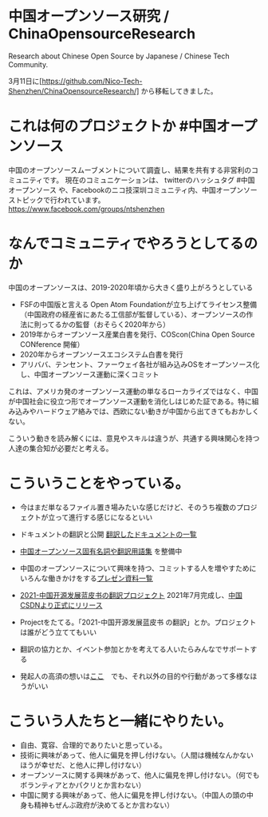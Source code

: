# 中国オープンソース研究 / ChinaOpensourceResearch
Research about Chinese Open Source by Japanese / Chinese Tech Community.

3月11日に[https://github.com/Nico-Tech-Shenzhen/ChinaOpensourceResearch/] から移転してきました。

# これは何のプロジェクトか #中国オープンソース
中国のオープンソースムーブメントについて調査し、結果を共有する非営利のコミュニティです。
現在のコミュニケーションは、 twitterのハッシュタグ #中国オープンソース や、Facebookのニコ技深圳コミュニティ内、中国オープンソーストピックで行われています。
https://www.facebook.com/groups/ntshenzhen

# なんでコミュニティでやろうとしてるのか
中国のオープンソースは、2019-2020年頃から大きく盛り上がろうとしている
- FSFの中国版と言える Open Atom Foundationが立ち上げてライセンス整備（中国政府の経産省にあたる工信部が監督している）、オープンソースの作法に則ってるかの監督（おそらく2020年から）
- 2019年からオープンソース産業白書を発行、COScon(China Open Source CONference 開催）
- 2020年からオープンソースエコシステム白書を発行
- アリババ、テンセント、ファーウェイ各社が組み込みOSをオープンソース化し、中国オープンソース運動に深くコミット

これは、アメリカ発のオープンソース運動の単なるローカライズではなく、中国が中国社会に役立つ形でオープンソース運動を消化しはじめた証である。特に組み込みやハードウェア絡みでは、西欧にない動きが中国から出てきてもおかしくない。

こういう動きを読み解くには、意見やスキルは違うが、共通する興味関心を持つ人達の集合知が必要だと考える。

# こういうことをやっている。
- 今はまだ単なるファイル置き場みたいな感じだけど、そのうち複数のプロジェクトが立って進行する感じになるといい
- ドキュメントの翻訳と公開 [翻訳したドキュメントの一覧](https://github.com/Nico-Tech-Shenzhen/ChinaOpensourceResearch/tree/main/translation)
- [中国オープンソース固有名詞や翻訳用語集](https://docs.google.com/spreadsheets/d/11hnm1ORdUP6BtvaUJo2Ow70VQQ8dU6v1vRaPdzyM_oY/edit#gid=0) を整備中
- 中国のオープンソースについて興味を持つ、コミットする人を増やすためにいろんな働きかけをする[プレゼン資料一覧](https://github.com/Nico-Tech-Shenzhen/ChinaOpensourceResearch/tree/main/Presentation)
- [2021-中国开源发展蓝皮书の翻訳プロジェクト](https://github.com/Nico-Tech-Shenzhen/ChinaOpensourceResearch/tree/main/translation/2021_CNOSSbluebook) 2021年7月完成し、[中国CSDNより正式にリリース](https://mp.weixin.qq.com/s/U0LFMNqfGnIY3tMmjWhWVQ)

- Projectをたてる。「2021-中国开源发展蓝皮书 の翻訳」とか。プロジェクトは誰がどう立ててもいい
- 翻訳の協力とか、イベント参加とかを考えてる人いたらみんなでサポートする

- 発起人の高須の想いは[ここ](https://github.com/Nico-Tech-Shenzhen/ChinaOpensourceResearch/blob/main/memo/2021_WhyChinaOSSJP/Readme.md)　でも、それ以外の目的や行動があって多様なほうがいい


# こういう人たちと一緒にやりたい。
- 自由、寛容、合理的でありたいと思っている。
- 技術に興味があって、他人に偏見を押し付けない。（人間は機械なんかないほうが幸せだ、と他人に押し付けない）
- オープンソースに関する興味があって、他人に偏見を押し付けない。（何でもボランティアとかパクリとか言わない）
- 中国に関する興味があって、他人に偏見を押し付けない。（中国人の頭の中身も精神もぜんぶ政府が決めてるとか言わない）
